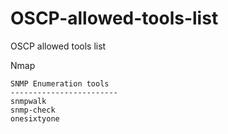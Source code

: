 # OSCP-allowed-tools-list
OSCP allowed tools list



Nmap





~~~~~~~~~~~~~~~~
SNMP Enumeration tools
------------------------
snmpwalk
snmp-check
onesixtyone
